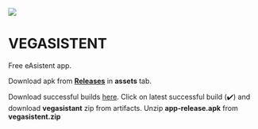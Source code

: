 ![](https://github.com/gapidobri/VegAsistent/workflows/Flutter%20Build/badge.svg)
# VEGASISTENT

Free eAsistent app.


Download apk from **[Releases](https://github.com/gapidobri/VegAsistent/releases)** in **assets** tab.

Download successful builds [here](https://github.com/gapidobri/VegAsistent/actions).
Click on latest successful build (✔️) and download **vegasistant** zip from artifacts.
Unzip **app-release.apk** from **vegasistent.zip**
